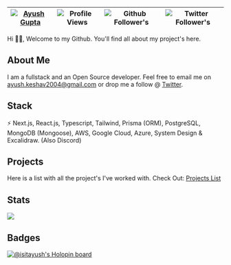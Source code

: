 | [![Ayush Gupta](https://img.shields.io/badge/Ayush-Gupta-<COLOR>.svg)](https://shields.io/) | ![Profile Views](https://komarev.com/ghpvc/?username=is-it-ayush&color=green) | ![Github Follower's](https://img.shields.io/github/followers/is-it-ayush) | ![Twitter Follower's](https://img.shields.io/twitter/follow/is_it_ayush?color=12&label=Follow%20Twitter&style=plastic) |
--| --| --| --|

[Projects List]: /PROJECTS.md

Hi 👋🏽, Welcome to my Github. You'll find all about my project's here.

## About Me
I am a fullstack and an Open Source developer. Feel free to email me on [ayush.keshav2004@gmail.com](mailto:ayush.keshav2004@gmail.com) or drop me a follow @ [Twitter](https://twitter.com/is_it_ayush).

## **Stack**
⚡ Next.js, React.js, Typescript, Tailwind, Prisma (ORM), PostgreSQL, MongoDB (Mongoose), AWS, Google Cloud, Azure, System Design & Excalidraw. (Also Discord)

## Projects
Here is a list with all the project's I've worked with. Check Out: [Projects List]

## Stats

<a href="https://github.com/anuraghazra/github-readme-stats">
  <img align="center" src="https://github-readme-stats.vercel.app/api?username=is-it-ayush&show_icons=true&count_private=true&layout=compact&theme=dark" />
</a>

## Badges
[![@isitayush's Holopin board](https://holopin.io/api/user/board?user=isitayush)](https://holopin.io/@isitayush)
